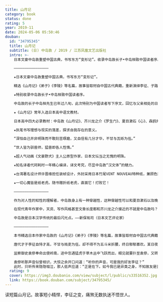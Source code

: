 ```yaml
---
title: 山月记
category: book
status: done
rating: 5
year: 2019-11
date: 2024-05-06 05:50:46
douban:
  id: "34795345"
  title: 山月记
  subtitle: (日) 中岛敦 / 2019 / 江苏凤凰文艺出版社
  intro: >-
    日本文豪中岛敦重塑中国古典，书写东方“变形记”。收录中岛敦长子•中岛桓致中国读者序。随书赠折纸老虎！

    ————————————————

    ★日本文豪中岛敦重塑中国古典，书写东方“变形记”。

    精选《山月记》《弟子》《李陵》等名篇，故事皆取材自中国古代典籍，重新演绎李征、子路、李陵、苏武、悟净等人物的故事。

    ★特别收录中岛敦长子•中岛桓致中国读者序。

    中岛敦的长子中岛桓先生已年过八旬，此次特别为中国读者写下序文，回忆与父亲相处的日常。

    ★《山月记》常年入选日本高中语文教材。

    日本高中四大必录教材：中岛敦《山月记》、芥川龙之介《罗生门》、夏目漱石《心》、森鸥外《舞姬》。

    ★执笔书写理想与现实的落差，探求自我存在的意义。

    “深怕自己并非明珠而不敢刻苦琢磨，又自信有几分才华，不甘与瓦砾为伍。”

    “世人皆为驯兽师，猛兽即各人性情。”

    ★超人气动画《文豪野犬》主人公原型作家，日本文坛当之无愧的明珠。

    ★知名译者代珂耗时一年精心编译，译文考究，尽显中岛敦“汉文体”的魅力。

    ★台湾著名设计师许晋维担任装帧设计，外封采用日本竹尾VENT NOUVEAU特种纸，兼顾色彩呈现与和纸质感，内封使用压凹工艺，尽显古朴大气。

    ★一切心魔皆是纸老虎。随书赠折纸老虎，直面它！打败它！

    ————————————————

    作为对人性的知性的理解者，中岛敦身上有一种穿越性，这种穿越性可以和夏目漱石以及晚年的幸田露伴媲美。——伊藤整（日本作家）

    在现代青年作家中，天资、写作风格甚至文章长度都和芥川龙之介接近的不就是中岛敦吗？一定意义上可以把中岛敦称作现代的小芥川。——中村光夫（日本作家）

    中岛敦是日本汉学传统的最后闪光点。——新保祐司（日本文艺评论家）

    ————————————————

    本书精选日本作家中岛敦的《山月记》《弟子》《李陵》等名篇，故事皆取材自中国古代典籍。中岛敦重新演绎李征、子路、李陵、苏武、悟净等人物的故事，以此回应时代，探求自我。

    唐代才子李征自恃才高，不甘与贱吏为伍，却不得不为五斗米折腰，终日郁郁寡欢。某日夜半，李征于梦中惊起，狂乱之中化作猛虎冲入山林。

    监察御史袁傪奉命出使岭南，途中忽遇猛虎于草木丛中飞跃而出，眼见就要扑至袁傪，又转身退了回去。紧接着草木丛中传来人声：“好险！好险！”

    袁傪听那声音似曾相识，大惊之余开口问道：“听你的声音，可是我的好友李征？”
    此时，只听传来隐隐啜泣，那人低声应道：“正是在下。如今我已是异类之身，不知故友是否愿与我交谈片刻？”
  rating: 9
  cover: https://img3.doubanio.com/view/subject/l/public/s33516352.jpg
  link: https://book.douban.com/subject/34795345/
---
```


读短篇山月记。故事短小精悍，李征之变，痛煞无数执迷不悟世人。